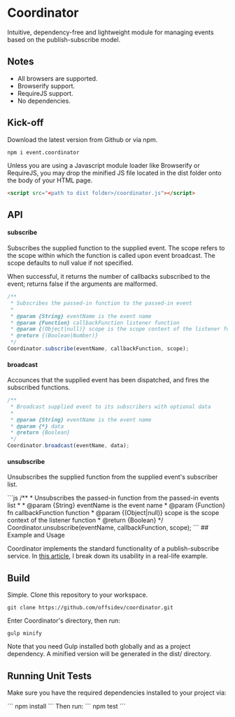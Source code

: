 # Coordinator
<p>
Intuitive, dependency-free and lightweight module for managing events based on the publish-subscribe model.
</p>

## Notes
* All browsers are supported.
* Browserify support.
* RequireJS support.
* No dependencies.

## Kick-off
Download the latest version from Github or via npm.
```
npm i event.coordinator
```
Unless you are using a Javascript module loader like Browserify or RequireJS, you may
drop the minified JS file located in the dist folder onto the body of your HTML page.
```html
<script src="<path to dist folder>/coordinator.js"></script>
```

## API

#### subscribe
<p>
Subscribes the supplied function to the supplied event. The scope refers to the 
scope within which the function is called upon event broadcast. The scope defaults
to null value if not specified.
</p>
</p>
When successful, it returns the number of callbacks subscribed to the event; returns
false if the arguments are malformed.
</p>

```js
/**
 * Subscribes the passed-in function to the passed-in event
 *
 * @param {String} eventName is the event name
 * @param {Function} callbackFunction listener function
 * @param {(Object|null)} scope is the scope context of the listener function
 * @return {(Boolean|Number)}
 */
Coordinator.subscribe(eventName, callbackFunction, scope);
```

#### broadcast
<p>
Accounces that the supplied event has been dispatched, and fires the subscribed functions.
</p>

```js
/**
 * Broadcast supplied event to its subscribers with optional data
 *
 * @param {String} eventName is the event name
 * @param {*} data
 * @return {Boolean}
 */
Coordinator.broadcast(eventName, data);

```
#### unsubscribe
<p>
Unsubscribes the supplied function from the supplied
event's subscriber list.
</p>
```js
/**
 * Unsubscribes the passed-in function from the passed-in events list
 *
 * @param {String} eventName is the event name
 * @param {Function} fn callbackFunction function
 * @param {(Object|null)} scope is the scope context of the listener function
 * @return {Boolean}
 */
Coordinator.unsubscribe(eventName, callbackFunction, scope);
```
## Example and Usage

Coordinator implements the standard functionality of a publish-subscribe service.
In [this article](http://offsidev.com/), I break down its usability in a real-life example.

## Build
Simple. Clone this repository to your workspace.
```
git clone https://github.com/offsidev/coordinator.git
```
Enter Coordinator's directory, then run:
```
gulp minify
```
Note that you need Gulp installed both globally and as a project dependency.
A minified version will be generated in the dist/ directory.
## Running Unit Tests
<p>Make sure you have the required dependencies installed to your project via:</p>
```
npm install
```
Then run:
```
npm test
```






